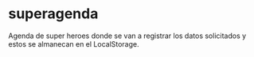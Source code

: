 # superagenda
Agenda de super heroes donde se van a registrar los datos solicitados y estos se almanecan en el LocalStorage.
